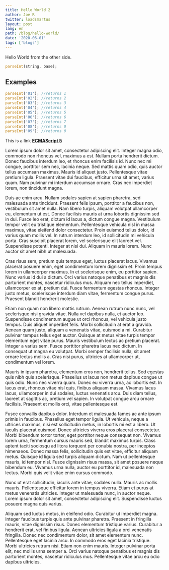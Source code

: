 ```yaml
---
title: Hello World 2
author: Joe R
twitter: loadsmartus
layout: post
lang: en
path: /blog/hello-world/
date: '2020-06-01'
tags: ['blogs']
---
```


Hello World from the other side.

```javascript
parseInt(string, base);
```

## Examples

```javascript
parseInt('01'); //returns 1
parseInt('02'); //returns 2
parseInt('03'); //returns 3
parseInt('04'); //returns 4
parseInt('05'); //returns 5
parseInt('06'); //returns 6
parseInt('07'); //returns 7
parseInt('08'); //returns 0
parseInt('09'); //returns 0
```

This is a link **[ECMAScript 5][1]**

[1]: http://ecma262-5.com/ELS5_HTML.htm#Section_15.1.2.2

Lorem ipsum dolor sit amet, consectetur adipiscing elit. Integer magna odio, commodo non rhoncus vel, maximus a est. Nullam porta hendrerit dictum. Donec faucibus interdum leo, et rhoncus enim facilisis id. Nunc nec mi congue, porttitor sem nec, lacinia neque. Sed mattis quam odio, quis auctor tellus accumsan maximus. Mauris id aliquet justo. Pellentesque vitae pretium ligula. Praesent vitae dui faucibus, efficitur urna sit amet, varius quam. Nam pulvinar mi interdum accumsan ornare. Cras nec imperdiet lorem, non tincidunt magna.

Duis ac enim arcu. Nullam sodales sapien at sapien pharetra, sed malesuada ante tincidunt. Praesent felis ipsum, porttitor a faucibus non, vestibulum sit amet nulla. Nam libero turpis, aliquam volutpat ullamcorper eu, elementum ut est. Donec facilisis mauris at urna lobortis dignissim sed in dui. Fusce leo erat, dictum id lacus a, dictum congue magna. Vestibulum tempor velit eu tristique elementum. Pellentesque vehicula nisl in massa maximus, vitae eleifend dolor consectetur. Proin euismod tellus dolor, id varius quam mollis vel. In rutrum interdum leo, id sollicitudin mi vehicula porta. Cras suscipit placerat lorem, vel scelerisque elit laoreet vel. Suspendisse potenti. Integer at nisi dui. Aliquam in mauris lorem. Nunc auctor sit amet nibh ut malesuada.

Cras risus sem, pretium quis tempus eget, luctus placerat lacus. Vivamus placerat posuere enim, eget condimentum lorem dignissim et. Proin tempus lorem in ullamcorper maximus. In et scelerisque enim, eu porttitor sapien. Nunc varius id dui a dictum. Orci varius natoque penatibus et magnis dis parturient montes, nascetur ridiculus mus. Aliquam nec tellus imperdiet, ullamcorper ex at, pretium dui. Fusce fermentum egestas rhoncus. Integer justo metus, scelerisque interdum diam vitae, fermentum congue purus. Praesent blandit hendrerit molestie.

Etiam non quam non libero mattis rutrum. Aenean rutrum nunc nunc, vel scelerisque nisi gravida vitae. Nulla vel dapibus nulla, et auctor leo. Suspendisse condimentum augue ut orci rhoncus, vel vehicula justo tempus. Duis aliquet imperdiet felis. Morbi sollicitudin at erat a gravida. Aenean quam justo, aliquam a venenatis vitae, euismod a mi. Curabitur pulvinar tempus tellus eget auctor. Quisque at metus vitae turpis tempor elementum eget vitae purus. Mauris vestibulum lectus ac pretium placerat. Integer a varius sem. Fusce porttitor pharetra lacus nec dictum. In consequat ut magna eu volutpat. Morbi semper facilisis nulla, sit amet ornare lectus mollis a. Cras nisi purus, ultricies at ullamcorper ut, condimentum vel lorem.

Mauris in ipsum pharetra, elementum eros non, hendrerit tellus. Sed egestas quis nibh quis scelerisque. Phasellus ut lacus non metus dapibus congue ut quis odio. Nunc nec viverra quam. Donec eu viverra urna, ac lobortis est. In lacus erat, rhoncus vitae nisl quis, finibus aliquam massa. Vivamus lacus lacus, ullamcorper in dui sodales, luctus venenatis arcu. Duis diam tellus, laoreet at sagittis ac, pretium vel sapien. In volutpat congue arcu ornare facilisis. Praesent et mollis orci, vitae pellentesque est.

Fusce convallis dapibus dolor. Interdum et malesuada fames ac ante ipsum primis in faucibus. Phasellus eget tempor ligula. Ut vehicula, neque a ultrices maximus, nisi est sollicitudin metus, in lobortis mi est a libero. Ut iaculis placerat euismod. Donec ultricies viverra eros placerat consectetur. Morbi bibendum tortor tortor, eget porttitor neque consequat non. Vivamus lorem urna, fermentum cursus mauris sed, blandit maximus turpis. Class aptent taciti sociosqu ad litora torquent per conubia nostra, per inceptos himenaeos. Donec massa felis, sollicitudin quis est vitae, efficitur aliquam metus. Quisque id ligula sed turpis aliquam dictum. Nam ut pellentesque mauris, id tempor nisl. Fusce dignissim risus massa, sit amet posuere neque bibendum eu. Vivamus urna nulla, auctor eu porttitor id, malesuada non lectus. Morbi quis velit vitae enim cursus commodo.

Nunc ut erat sollicitudin, iaculis ante vitae, sodales nulla. Mauris ac mollis mauris. Pellentesque efficitur lorem in tempus viverra. Etiam et purus at metus venenatis ultricies. Integer ut malesuada nunc, in auctor neque. Lorem ipsum dolor sit amet, consectetur adipiscing elit. Suspendisse luctus posuere magna quis varius.

Aliquam sed luctus metus, in eleifend odio. Curabitur ut imperdiet magna. Integer faucibus turpis quis ante pulvinar pharetra. Praesent in fringilla mauris, vitae dignissim risus. Donec elementum tristique varius. Curabitur a hendrerit erat, vel finibus ligula. Aenean ultricies ligula a orci venenatis fringilla. Donec nec condimentum dolor, sit amet elementum nunc. Pellentesque eget lacinia arcu. In commodo eros eget lacinia tristique. Morbi ultricies rutrum nisi. Etiam non enim mauris. Integer pulvinar porta elit, nec mollis urna semper a. Orci varius natoque penatibus et magnis dis parturient montes, nascetur ridiculus mus. Pellentesque vitae arcu eu odio dapibus ultricies.
